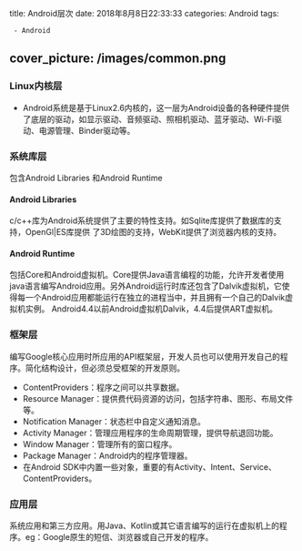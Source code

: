 title:  Android层次
date: 2018年8月8日22:33:33
categories: Android
tags: 

	 - Android
cover_picture: /images/common.png
---

### Linux内核层

- Android系统是基于Linux2.6内核的，这一层为Android设备的各种硬件提供了底层的驱动，如显示驱动、音频驱动、照相机驱动、蓝牙驱动、Wi-Fi驱动、电源管理、Binder驱动等。 

### 系统库层

包含Android Libraries 和Android Runtime

#### Android Libraries

c/c++库为Android系统提供了主要的特性支持。如Sqlite库提供了数据库的支持，OpenGl|ES库提供 了3D绘图的支持，WebKit提供了浏览器内核的支持。 

#### Android Runtime

包括Core和Android虚拟机。Core提供Java语言编程的功能，允许开发者使用java语言编写Android应用。另外Android运行时库还包含了Dalvik虚拟机，它使得每一个Android应用都能运行在独立的进程当中，并且拥有一个自己的Dalvik虚拟机实例。 Android4.4以前Android虚拟机Dalvik，4.4后提供ART虚拟机。

### 框架层

编写Google核心应用时所应用的API框架层，开发人员也可以使用开发自己的程序。简化结构设计，但必须总受框架的开发原则。

- ContentProviders：程序之间可以共享数据。
- Resource Manager：提供费代码资源的访问，包括字符串、图形、布局文件等。
- Notification Manager：状态栏中自定义通知消息。
- Activity Manager：管理应用程序的生命周期管理，提供导航退回功能。
- Window Manager：管理所有的窗口程序。
- Package Manager：Android内的程序管理器。
- 在Android SDK中内置一些对象，重要的有Activity、Intent、Service、ContentProviders。

### 应用层

系统应用和第三方应用。用Java、Kotlin或其它语言编写的运行在虚拟机上的程序。eg：Google原生的短信、浏览器或自己开发的程序。